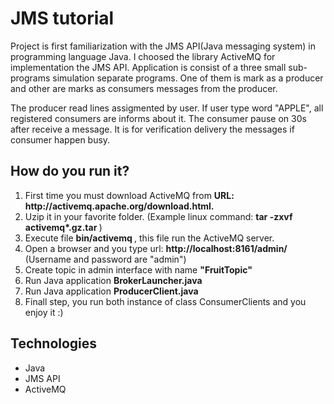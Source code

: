 <h1>JMS tutorial</h1>
<div>
Project is first familiarization with the JMS API(Java messaging system) in programming language Java.
I choosed the library ActiveMQ for implementation the JMS API. Application is consist of a three small sub-programs
simulation separate programs. One of them is mark as a producer and other are marks as consumers messages from  the producer.

The producer read lines assigmented by user. If user type word "APPLE", all registered consumers are informs about it.
The consumer pause on 30s after receive  a message. It is for verification delivery the messages if consumer happen busy.
</div>

<h2>How do you run it? </h2>
<ol>
    <li>First time you must download ActiveMQ from <b> URL: http://activemq.apache.org/download.html. </b></li>
    <li>Uzip it in your favorite folder. (Example linux command: <b> tar -zxvf activemq*.gz.tar </b>) </li>
    <li>Execute file <b> bin/activemq </b> , this file run the ActiveMQ server. </li>
    <li>Open a browser and you type url: <b> http://localhost:8161/admin/ </b> (Username and password are "admin") </li>
    <li>Create topic in admin interface with name <b>"FruitTopic"</b> </li>
    <li>Run Java application <b>BrokerLauncher.java</b></li>
    <li>Run Java application <b>ProducerClient.java</b> </li>
    <li>Finall step, you run both instance of class ConsumerClients and you enjoy it :) </li>
</ol>

<h2>Technologies</h2>
<ul>
    <li>Java</li>
    <li>JMS API</li>
    <li>ActiveMQ</li>
</ul>
